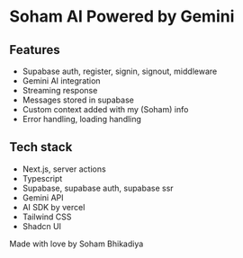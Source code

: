 # Soham AI Powered by Gemini

## Features

- Supabase auth, register, signin, signout, middleware
- Gemini AI integration
- Streaming response
- Messages stored in supabase
- Custom context added with my (Soham) info
- Error handling, loading handling

## Tech stack

- Next.js, server actions
- Typescript
- Supabase, supabase auth, supabase ssr
- Gemini API
- AI SDK by vercel
- Tailwind CSS
- Shadcn UI
 
Made with love by Soham Bhikadiya
